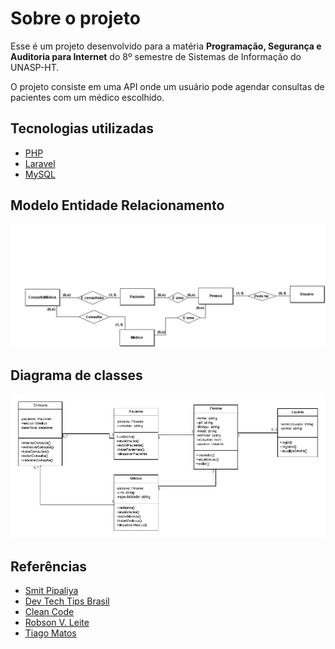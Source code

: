 <!-- ABOUT THE PROJECT -->

# Sobre o projeto

Esse é um projeto desenvolvido para a matéria <strong>Programação, Segurança e Auditoria para Internet</strong> do 8º semestre de Sistemas de Informação do UNASP-HT.

O projeto consiste em uma API onde um usuário pode agendar consultas de pacientes com um médico escolhido.

## Tecnologias utilizadas
- [PHP](https://www.php.net)
- [Laravel](https://laravel.com)
- [MySQL](https://www.mysql.com)

## Modelo Entidade Relacionamento
![img](/docs/modelo_entidade_relacionamento.png)

## Diagrama de classes
![img](/docs/diagrama_classes.png)

## Referências
- [Smit Pipaliya](https://medium.com/techvblogs/laravel-9-crud-example-tutorial-for-beginners-2e43c7c5c3f5)
- [Dev Tech Tips Brasil](https://www.youtube.com/watch?v=iR1VSrif_VU)
- [Clean Code](https://www.youtube.com/watch?v=LD0m-CEw1d4)
- [Robson V. Leite](https://www.youtube.com/watch?v=qTH0b59Y00o)
- [Tiago Matos](https://www.youtube.com/watch?v=mW4JudADv3Q)

